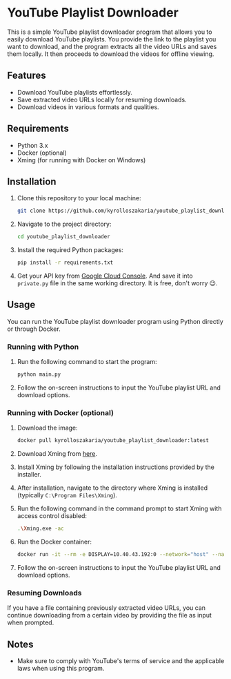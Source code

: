 # YouTube Playlist Downloader

This is a simple YouTube playlist downloader program that allows you to easily download YouTube playlists. You provide the link to the playlist you want to download, and the program extracts all the video URLs and saves them locally. It then proceeds to download the videos for offline viewing.

## Features

- Download YouTube playlists effortlessly.
- Save extracted video URLs locally for resuming downloads.
- Download videos in various formats and qualities.

## Requirements

- Python 3.x
- Docker (optional)
- Xming (for running with Docker on Windows)

## Installation

1. Clone this repository to your local machine:

    ```bash
    git clone https://github.com/kyrolloszakaria/youtube_playlist_downloader.git
    ```

2. Navigate to the project directory:

    ```bash
    cd youtube_playlist_downloader
    ```

3. Install the required Python packages:

    ```bash
    pip install -r requirements.txt
    ```
4.  Get your API key from [Google Cloud Console](https://console.cloud.google.com/cloud-resource-manager). And save it into `private.py` file in the same working directory. It is free, don't worry :wink:. 
## Usage

You can run the YouTube playlist downloader program using Python directly or through Docker.

### Running with Python

1. Run the following command to start the program:

    ```bash
    python main.py
    ```

2. Follow the on-screen instructions to input the YouTube playlist URL and download options.

### Running with Docker (optional)

1. Download the image:
    ```bash
    docker pull kyrolloszakaria/youtube_playlist_downloader:latest
    ```
2. Download Xming from [here](https://sourceforge.net/projects/xming/).

3. Install Xming by following the installation instructions provided by the installer.

4. After installation, navigate to the directory where Xming is installed (typically `C:\Program Files\Xming`).

5. Run the following command in the command prompt to start Xming with access control disabled:

   ```bash
   .\Xming.exe -ac
   ```

6. Run the Docker container:

    ```bash
    docker run -it --rm -e DISPLAY=10.40.43.192:0 --network="host" --name youtube_downloader_container youtube_downloader_image
    ```

7. Follow the on-screen instructions to input the YouTube playlist URL and download options.

### Resuming Downloads

If you have a file containing previously extracted video URLs, you can continue downloading from a certain video by providing the file as input when prompted.

## Notes

- Make sure to comply with YouTube's terms of service and the applicable laws when using this program.
